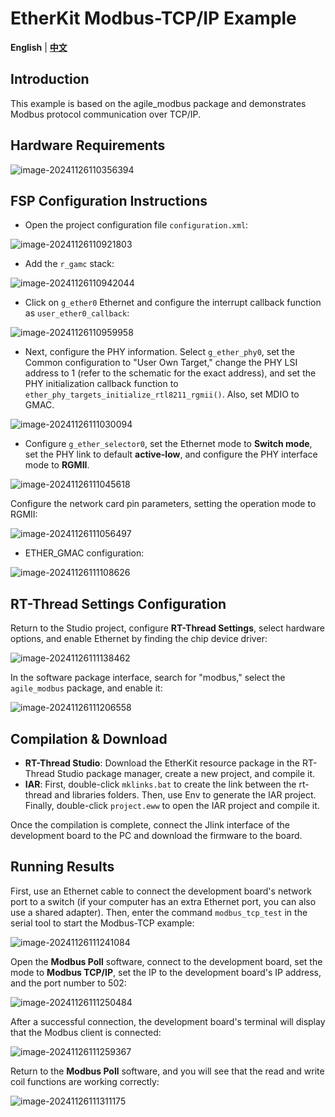 # EtherKit Modbus-TCP/IP Example

**English** | [**中文**](./README_zh.md)

## Introduction

This example is based on the agile_modbus package and demonstrates Modbus protocol communication over TCP/IP.

## Hardware Requirements

![image-20241126110356394](figures/image-20241126110356394.png)

## FSP Configuration Instructions

* Open the project configuration file `configuration.xml`:

![image-20241126110921803](figures/image-20241126110921803.png)

* Add the `r_gamc` stack:

![image-20241126110942044](figures/image-20241126110942044.png)

* Click on `g_ether0` Ethernet and configure the interrupt callback function as `user_ether0_callback`:

![image-20241126110959958](figures/image-20241126110959958.png)

* Next, configure the PHY information. Select `g_ether_phy0`, set the Common configuration to "User Own Target," change the PHY LSI address to 1 (refer to the schematic for the exact address), and set the PHY initialization callback function to `ether_phy_targets_initialize_rtl8211_rgmii()`. Also, set MDIO to GMAC.

![image-20241126111030094](figures/image-20241126111030094.png)

* Configure `g_ether_selector0`, set the Ethernet mode to **Switch mode**, set the PHY link to default **active-low**, and configure the PHY interface mode to **RGMII**.

![image-20241126111045618](figures/image-20241126111045618.png)

Configure the network card pin parameters, setting the operation mode to RGMII:

![image-20241126111056497](figures/image-20241126111056497.png)

* ETHER_GMAC configuration:

![image-20241126111108626](figures/image-20241126111108626.png)

## RT-Thread Settings Configuration

Return to the Studio project, configure **RT-Thread Settings**, select hardware options, and enable Ethernet by finding the chip device driver:

![image-20241126111138462](figures/image-20241126111138462.png)

In the software package interface, search for "modbus," select the `agile_modbus` package, and enable it:

![image-20241126111206558](figures/image-20241126111206558.png)

## Compilation & Download

* **RT-Thread Studio**: Download the EtherKit resource package in the RT-Thread Studio package manager, create a new project, and compile it.
* **IAR**: First, double-click `mklinks.bat` to create the link between the rt-thread and libraries folders. Then, use Env to generate the IAR project. Finally, double-click `project.eww` to open the IAR project and compile it.

Once the compilation is complete, connect the Jlink interface of the development board to the PC and download the firmware to the board.

## Running Results

First, use an Ethernet cable to connect the development board's network port to a switch (if your computer has an extra Ethernet port, you can also use a shared adapter). Then, enter the command `modbus_tcp_test` in the serial tool to start the Modbus-TCP example:

![image-20241126111241084](figures/image-20241126111241084.png)

Open the **Modbus Poll** software, connect to the development board, set the mode to **Modbus TCP/IP**, set the IP to the development board's IP address, and the port number to 502:

![image-20241126111250484](figures/image-20241126111250484.png)

After a successful connection, the development board's terminal will display that the Modbus client is connected:

![image-20241126111259367](figures/image-20241126111259367.png)

Return to the **Modbus Poll** software, and you will see that the read and write coil functions are working correctly:

![image-20241126111311175](figures/image-20241126111311175.png)
